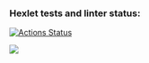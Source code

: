 ### Hexlet tests and linter status:
[![Actions Status](https://github.com/CrKot/frontend-project-lvl2/workflows/hexlet-check/badge.svg)](https://github.com/CrKot/frontend-project-lvl2/actions)

<a href="https://codeclimate.com/github/CrKot/frontend-project-lvl2/maintainability"><img src="https://api.codeclimate.com/v1/badges/e9206b26ac394cd848b7/maintainability" /></a>